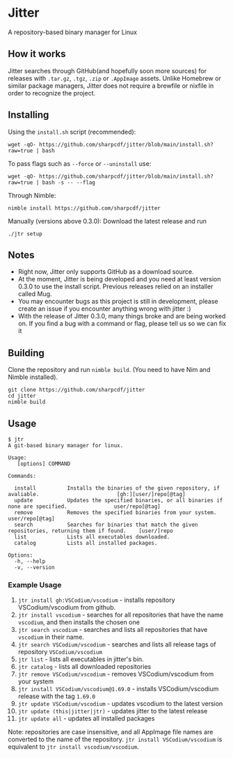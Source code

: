 # Jitter
A repository-based binary manager for Linux

## How it works
Jitter searches through GitHub(and hopefully soon more sources) for releases with `.tar.gz`, `.tgz`, `.zip` or `.AppImage` assets. Unlike Homebrew or similar package managers, Jitter does not require a brewfile or nixfile in order to recognize the project.

## Installing
Using the `install.sh` script (recommended):
```
wget -qO- https://github.com/sharpcdf/jitter/blob/main/install.sh?raw=true | bash
```
To pass flags such as `--force` or `--uninstall` use:
```
wget -qO- https://github.com/sharpcdf/jitter/blob/main/install.sh?raw=true | bash -s -- --flag
```
Through Nimble:
```
nimble install https://github.com/sharpcdf/jitter
```
Manually (versions above 0.3.0):
Download the latest release and run
```
./jtr setup
```
## Notes
- Right now, Jitter only supports GitHub as a download source.
- At the moment, Jitter is being developed and you need at least version 0.3.0 to use the install script. Previous releases relied on an installer called Mug.
- You may encounter bugs as this project is still in development, please create an issue if you encounter anything wrong with jitter :)
- With the release of Jitter 0.3.0, many things broke and are being worked on. If you find a bug with a command or flag, please tell us so we can fix it

## Building
Clone the repository and run `nimble build`.
(You need to have Nim and Nimble installed).
```
git clone https://github.com/sharpcdf/jitter
cd jitter
nimble build
```

## Usage
```
$ jtr
A git-based binary manager for linux.

Usage:
   [options] COMMAND

Commands:

  install          Installs the binaries of the given repository, if avaliable.                         [gh:][user/]repo[@tag]
  update           Updates the specified binaries, or all binaries if none are specified.               user/repo[@tag]
  remove           Removes the specified binaries from your system.                                     user/repo[@tag]
  search           Searches for binaries that match the given repositories, returning them if found.    [user/]repo
  list             Lists all executables downloaded.
  catalog          Lists all installed packages.

Options:
  -h, --help
  -v, --version
```

### Example Usage
1. `jtr install gh:VSCodium/vscodium` - installs repository VSCodium/vscodium from github.
2. `jtr install vscodium` - searches for all repositories that have the name `vscodium`, and then installs the chosen one
3. `jtr search vscodium` - searches and lists all repositories that have `vscodium` in their name.
4. `jtr search VSCodium/vscodium` - searches and lists all release tags of repository `VSCodium/vscodium`
5. `jtr list` - lists all executables in jitter's bin.
6. `jtr catalog` - lists all downloaded repositories
7. `jtr remove VSCodium/vscodium` - removes VSCodium/vscodium from your system
8. `jtr install VSCodium/vscodium@1.69.0` - installs VSCodium/vscodium release with the tag `1.69.0`
9. `jtr update VSCodium/vscodium` - updates vscodium to the latest version
10. `jtr update (this|jitter|jtr)` - updates jitter to the latest release
11. `jtr update all` - updates all installed packages

Note: repositories are case insensitive, and all AppImage file names are converted to the name of the repository. `jtr install VSCodium/vscodium` is equivalent to `jtr install vscodium/vscodium`.
